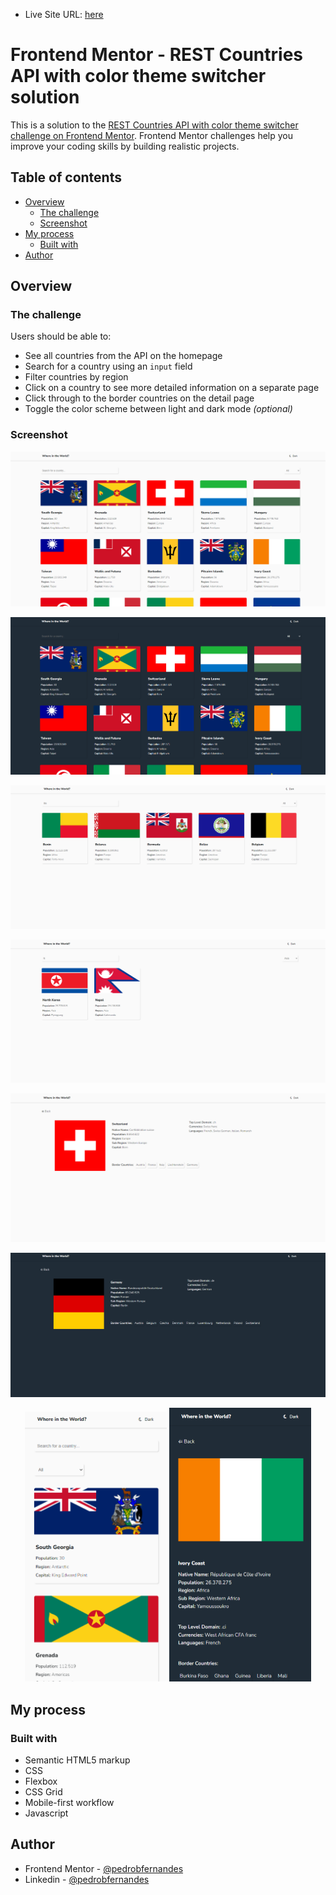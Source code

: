 - Live Site URL: [here](https://pedrobfernandes.github.io/rest-countries-api-theme-switcher)

# Frontend Mentor - REST Countries API with color theme switcher solution

This is a solution to the [REST Countries API with color theme switcher challenge on Frontend Mentor](https://www.frontendmentor.io/challenges/rest-countries-api-with-color-theme-switcher-5cacc469fec04111f7b848ca). Frontend Mentor challenges help you improve your coding skills by building realistic projects. 

## Table of contents

- [Overview](#overview)
  - [The challenge](#the-challenge)
  - [Screenshot](#screenshot)
- [My process](#my-process)
  - [Built with](#built-with)
- [Author](#author)

## Overview

### The challenge

Users should be able to:

- See all countries from the API on the homepage
- Search for a country using an `input` field
- Filter countries by region
- Click on a country to see more detailed information on a separate page
- Click through to the border countries on the detail page
- Toggle the color scheme between light and dark mode *(optional)*

### Screenshot

<p align="center">
  <img loading="lazy" src="/Screenshots/main-desktop.png"/>
</p>

<p align="center">
  <img loading="lazy" src="/Screenshots/main-desktop-dark.png"/>
</p>

<p align="center">
  <img loading="lazy" src="/Screenshots/filter-input.png"/>
</p>

<p align="center">
  <img loading="lazy" src="/Screenshots/filter-input-region.png"/>
</p>

<p align="center">
  <img loading="lazy" src="/Screenshots/country-detail.png"/>
</p>

<p align="center">
  <img loading="lazy" src="/Screenshots/country-detail-dark.png"/>
</p>

<p align="center">
  <img loading="lazy" src="/Screenshots/main-mobile.png" width="45%"/>
  <img loading="lazy" src="/Screenshots/country-detail-mobile.png" width="45%"/
</p>


## My process

### Built with

- Semantic HTML5 markup
- CSS
- Flexbox
- CSS Grid
- Mobile-first workflow
- Javascript

## Author

- Frontend Mentor - [@pedrobfernandes](https://www.frontendmentor.io/profile/pedrobfernandes)
- Linkedin - [@pedrobfernandes](https://www.linkedin.com/in/pedrobfernandes)
